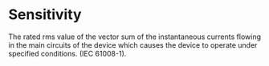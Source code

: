 Sensitivity
===========

The rated rms value of the vector sum of the instantaneous currents flowing in the main circuits of the device which causes the device to operate under specified conditions. (IEC 61008-1).
